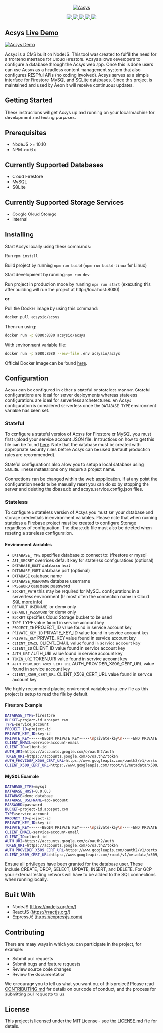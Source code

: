 <p align="center">
  <a href="https://acsys.io">
    <img alt="Acsys" src="https://storage.googleapis.com/acsys-294722.appspot.com/media/acsys-banner_image.png">
  </a>
</p>

<p align="center">
  <a href="https://github.com/aeon-software/acsys/blob/master/LICENSE.md">
    <img src="https://img.shields.io/github/license/aeon-software/acsys" />
  </a>
  <a href="https://github.com/aeon-software/acsys/commits">
    <img src="https://img.shields.io/github/last-commit/aeon-software/acsys" />
  </a>
  <a href="https://github.com/aeon-software/acsys">
    <img src="https://img.shields.io/github/repo-size/aeon-software/acsys" />
  </a>
  <a href="https://hub.docker.com/r/acsysio/acsys">
    <img src="https://img.shields.io/docker/cloud/automated/acsysio/acsys" />
  </a>
  <a href="https://hub.docker.com/r/acsysio/acsys/builds">
    <img src="https://img.shields.io/docker/cloud/build/acsysio/acsys" />
  </a>
</p>

## Acsys [Live Demo](https://demo.acsys.io/)

<a href="https://demo.acsys.io">
  <img align="center" alt="Acsys Demo" src="https://storage.googleapis.com/acsys-294722.appspot.com/media/acsys_gif.gif">
</a>

Acsys is a CMS built on NodeJS. This tool was created to fulfill the need for a frontend interface for Cloud Firestore. Acsys allows developers to configure a database through the Acsys web app. Once this is done users can use Acsys as a headless content management system that also configures RESTful APIs (no coding involved). Acsys serves as a simple interface for Firestore, MySQL and SQLite databases. Since this project is maintained and used by Aeon it will receive continuous updates.

## Getting Started

These instructions will get Acsys up and running on your local machine for development and testing purposes.

## Prerequisites

- NodeJS >= 10.10
- NPM >= 6.x

## Currently Supported Databases

- Cloud Firestore
- MySQL
- SQLite

## Currently Supported Storage Services

- Google Cloud Storage
- Internal

## Installing

Start Acsys locally using these commands:

Run `npm install`

Build project by running `npm run build` (`npm run build-linux` for Linux)

Start development by running `npm run dev`

Run project in production mode by running `npm run start` (executing this after building will run the project at http://localhost:8080)

**or**

Pull the Docker image by using this command:

```bash
docker pull acsysio/acsys
```

Then run using:

```bash
docker run -p 8080:8080 acsysio/acsys
```

With environment variable file:

```bash
docker run -p 8080:8080 --env-file .env acsysio/acsys
```

Official Docker Image can be found [here](https://hub.docker.com/r/acsysio/acsys).

## Configuration

Acsys can be configured in either a stateful or stateless manner. Stateful configurations are ideal for server deployments whereas stateless configurations are ideal for serverless archetectures. An Acsys configuration is considered serverless once the `DATABASE_TYPE` environment variable has been set.

### Stateful

To configure a stateful version of Acsys for Firestore or MySQL you must first upload your service account JSON file. Instructions on how to get this file can be found [here](https://cloud.google.com/iam/docs/creating-managing-service-account-keys). Note that the database must be created with appropriate security rules before Acsys can be used (Default production rules are recommended).

Stateful configurations also allow you to setup a local database using SQLite. These installations only require a project name.

Connections can be changed within the web appplication. If at any point the configuration needs to be manually reset you can do so by stopping the server and deleting the dbase.db and acsys.service.config.json files.

### Stateless

To configure a stateless version of Acsys you must set your database and storage credentials in environment variables. Please note that when running stateless a Firebase project must be created to configure Storage regardless of configuration. The dbase.db file must also be deleted when reseting a stateless configuration.

#### Environment Variables

- `DATABASE_TYPE` specifies database to connect to: (firestore or mysql)
- `API_SECRET` overrides default key for stateless configurations (optional)
- `DATABASE_HOST` database host
- `DATABASE_PORT` database port (optional)
- `DATABASE` database name
- `DATABASE_USERNAME` database username
- `PASSWORD` database password
- `SOCKET_PATH` this may be required for MySQL configurations in a serverless environment (Is most often the connection name in Cloud SQL [more info](https://cloud.google.com/sql/docs/mysql/samples/cloud-sql-mysql-mysql-create-socket))
- `DEFAULT_USERNAME` for demo only
- `DEFAULT_PASSWORD` for demo only
- `BUCKET` specifies Cloud Storage bucket to be used
- `TYPE` TYPE value found in service account key
- `PROJECT_ID` PROJECT_ID value found in service account key
- `PRIVATE_KEY_ID` PRIVATE_KEY_ID value found in service account key
- `PRIVATE_KEY` PRIVATE_KEY value found in service account key
- `CLIENT_EMAIL` CLIENT_EMAIL value found in service account key
- `CLIENT_ID` CLIENT_ID value found in service account key
- `AUTH_URI` AUTH_URI value found in service account key
- `TOKEN_URI` TOKEN_URI value found in service account key
- `AUTH_PROVIDER_X509_CERT_URL` AUTH_PROVIDER_X509_CERT_URL value found in service account key
- `CLIENT_X509_CERT_URL` CLIENT_X509_CERT_URL value found in service account key

We highly recommend placing enviroment variables in a .env file as this project is setup to read the file by default.

#### Firestore Example

```bash
DATABASE_TYPE=firestore
BUCKET=project-id.appspot.com
TYPE=service_account
PROJECT_ID=project-id
PRIVATE_KEY_ID=key-id
PRIVATE_KEY=-----BEGIN PRIVATE KEY-----\nprivate-key\n-----END PRIVATE KEY-----\n
CLIENT_EMAIL=service-account-email
CLIENT_ID=client-id
AUTH_URI=https://accounts.google.com/o/oauth2/auth
TOKEN_URI=https://accounts.google.com/o/oauth2/token
AUTH_PROVIDER_X509_CERT_URL=https://www.googleapis.com/oauth2/v1/certs
CLIENT_X509_CERT_URL=https://www.googleapis.com/robot/v1/metadata/x509/service-account-email
```

#### MySQL Example

```bash
DATABASE_TYPE=mysql
DATABASE_HOST=0.0.0.0
DATABASE=demo_database
DATABASE_USERNAME=app-account
PASSWORD=password
BUCKET=project-id.appspot.com
TYPE=service_account
PROJECT_ID=project-id
PRIVATE_KEY_ID=key-id
PRIVATE_KEY=-----BEGIN PRIVATE KEY-----\nprivate-key\n-----END PRIVATE KEY-----\n
CLIENT_EMAIL=service-account-email
CLIENT_ID=client-id
AUTH_URI=https://accounts.google.com/o/oauth2/auth
TOKEN_URI=https://accounts.google.com/o/oauth2/token
AUTH_PROVIDER_X509_CERT_URL=https://www.googleapis.com/oauth2/v1/certs
CLIENT_X509_CERT_URL=https://www.googleapis.com/robot/v1/metadata/x509/service-account-email
```

Ensure all privileges have been granted for the database user. These include CREATE, DROP, SELECT, UPDATE, INSERT, and DELETE.
For GCP your external testing network will have to be added to the SQL connections when running locally.

## Built With

- NodeJS (https://nodejs.org/en/)
- ReactJS (https://reactjs.org/)
- ExpressJS (https://expressjs.com/)

## Contributing

There are many ways in which you can participate in the project, for example:

- Submit pull requests
- Submit bugs and feature requests
- Review source code changes
- Review the documentation

We encourage you to tell us what you want out of this project! Please read [CONTRIBUTING.md](https://github.com/aeon-software/acsys/blob/master/CONTRIBUTING.md) for details on our code of conduct, and the process for submitting pull requests to us.

## License

This project is licensed under the MIT License - see the [LICENSE.md](https://github.com/aeon-software/acsys/blob/master/LICENSE.md) file for details.
